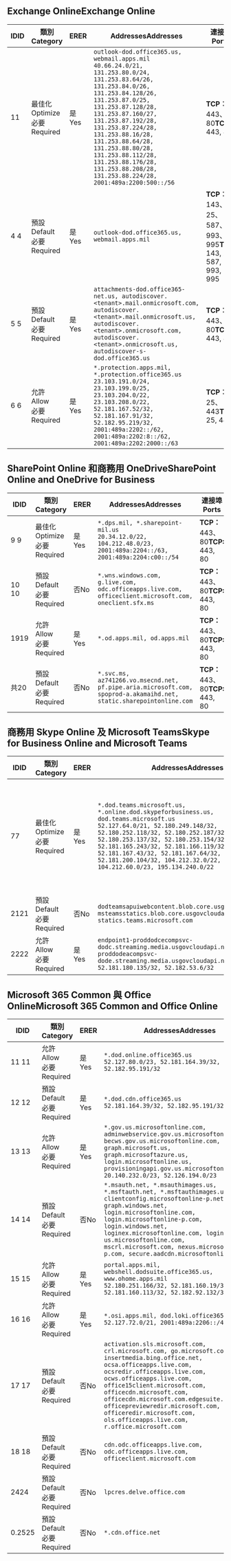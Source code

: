 <!--THIS FILE IS AUTOMATICALLY GENERATED. MANUAL CHANGES WILL BE OVERWRITTEN.-->
<!--Please contact the Office 365 Endpoints team with any questions.-->
<!--USGovDoD endpoints version 2020052800-->
<!--File generated 2020-05-28 11:00:07.2901-->

## <a name="exchange-online"></a><span data-ttu-id="4658c-101">Exchange Online</span><span class="sxs-lookup"><span data-stu-id="4658c-101">Exchange Online</span></span>

<span data-ttu-id="4658c-102">ID</span><span class="sxs-lookup"><span data-stu-id="4658c-102">ID</span></span> | <span data-ttu-id="4658c-103">類別</span><span class="sxs-lookup"><span data-stu-id="4658c-103">Category</span></span> | <span data-ttu-id="4658c-104">ER</span><span class="sxs-lookup"><span data-stu-id="4658c-104">ER</span></span> | <span data-ttu-id="4658c-105">Addresses</span><span class="sxs-lookup"><span data-stu-id="4658c-105">Addresses</span></span> | <span data-ttu-id="4658c-106">連接埠</span><span class="sxs-lookup"><span data-stu-id="4658c-106">Ports</span></span>
-- | -------------------- | --- | ---------------------------------------------------------------------------------------------------------------------------------------------------------------------------------------------------------------------------------------------------------------------------------------------------------------------------------------------------------------------------------------------- | -------------------------------
<span data-ttu-id="4658c-107">1</span><span class="sxs-lookup"><span data-stu-id="4658c-107">1</span></span> | <span data-ttu-id="4658c-108">最佳化</span><span class="sxs-lookup"><span data-stu-id="4658c-108">Optimize</span></span><BR><span data-ttu-id="4658c-109">必要</span><span class="sxs-lookup"><span data-stu-id="4658c-109">Required</span></span> | <span data-ttu-id="4658c-110">是</span><span class="sxs-lookup"><span data-stu-id="4658c-110">Yes</span></span> | `outlook-dod.office365.us, webmail.apps.mil`<BR>`40.66.24.0/21, 131.253.80.0/24, 131.253.83.64/26, 131.253.84.0/26, 131.253.84.128/26, 131.253.87.0/25, 131.253.87.128/28, 131.253.87.160/27, 131.253.87.192/28, 131.253.87.224/28, 131.253.88.16/28, 131.253.88.64/28, 131.253.88.80/28, 131.253.88.112/28, 131.253.88.176/28, 131.253.88.208/28, 131.253.88.224/28, 2001:489a:2200:500::/56` | <span data-ttu-id="4658c-111">**TCP：** 443、80</span><span class="sxs-lookup"><span data-stu-id="4658c-111">**TCP:** 443, 80</span></span>
<span data-ttu-id="4658c-112">4 </span><span class="sxs-lookup"><span data-stu-id="4658c-112">4</span></span> | <span data-ttu-id="4658c-113">預設</span><span class="sxs-lookup"><span data-stu-id="4658c-113">Default</span></span><BR><span data-ttu-id="4658c-114">必要</span><span class="sxs-lookup"><span data-stu-id="4658c-114">Required</span></span> | <span data-ttu-id="4658c-115">是</span><span class="sxs-lookup"><span data-stu-id="4658c-115">Yes</span></span> | `outlook-dod.office365.us, webmail.apps.mil` | <span data-ttu-id="4658c-116">**TCP：** 143、25、587、993、995</span><span class="sxs-lookup"><span data-stu-id="4658c-116">**TCP:** 143, 25, 587, 993, 995</span></span>
<span data-ttu-id="4658c-117">5 </span><span class="sxs-lookup"><span data-stu-id="4658c-117">5</span></span> | <span data-ttu-id="4658c-118">預設</span><span class="sxs-lookup"><span data-stu-id="4658c-118">Default</span></span><BR><span data-ttu-id="4658c-119">必要</span><span class="sxs-lookup"><span data-stu-id="4658c-119">Required</span></span> | <span data-ttu-id="4658c-120">是</span><span class="sxs-lookup"><span data-stu-id="4658c-120">Yes</span></span> | `attachments-dod.office365-net.us, autodiscover.<tenant>.mail.onmicrosoft.com, autodiscover.<tenant>.mail.onmicrosoft.us, autodiscover.<tenant>.onmicrosoft.com, autodiscover.<tenant>.onmicrosoft.us, autodiscover-s-dod.office365.us` | <span data-ttu-id="4658c-121">**TCP：** 443、80</span><span class="sxs-lookup"><span data-stu-id="4658c-121">**TCP:** 443, 80</span></span>
<span data-ttu-id="4658c-122">6 </span><span class="sxs-lookup"><span data-stu-id="4658c-122">6</span></span> | <span data-ttu-id="4658c-123">允許</span><span class="sxs-lookup"><span data-stu-id="4658c-123">Allow</span></span><BR><span data-ttu-id="4658c-124">必要</span><span class="sxs-lookup"><span data-stu-id="4658c-124">Required</span></span> | <span data-ttu-id="4658c-125">是</span><span class="sxs-lookup"><span data-stu-id="4658c-125">Yes</span></span> | `*.protection.apps.mil, *.protection.office365.us`<BR>`23.103.191.0/24, 23.103.199.0/25, 23.103.204.0/22, 23.103.208.0/22, 52.181.167.52/32, 52.181.167.91/32, 52.182.95.219/32, 2001:489a:2202::/62, 2001:489a:2202:8::/62, 2001:489a:2202:2000::/63` | <span data-ttu-id="4658c-126">**TCP：** 25、443</span><span class="sxs-lookup"><span data-stu-id="4658c-126">**TCP:** 25, 443</span></span>

## <a name="sharepoint-online-and-onedrive-for-business"></a><span data-ttu-id="4658c-127">SharePoint Online 和商務用 OneDrive</span><span class="sxs-lookup"><span data-stu-id="4658c-127">SharePoint Online and OneDrive for Business</span></span>

<span data-ttu-id="4658c-128">ID</span><span class="sxs-lookup"><span data-stu-id="4658c-128">ID</span></span> | <span data-ttu-id="4658c-129">類別</span><span class="sxs-lookup"><span data-stu-id="4658c-129">Category</span></span> | <span data-ttu-id="4658c-130">ER</span><span class="sxs-lookup"><span data-stu-id="4658c-130">ER</span></span> | <span data-ttu-id="4658c-131">Addresses</span><span class="sxs-lookup"><span data-stu-id="4658c-131">Addresses</span></span> | <span data-ttu-id="4658c-132">連接埠</span><span class="sxs-lookup"><span data-stu-id="4658c-132">Ports</span></span>
-- | -------------------- | --- | ------------------------------------------------------------------------------------------------------------------- | ----------------
<span data-ttu-id="4658c-133">9 </span><span class="sxs-lookup"><span data-stu-id="4658c-133">9</span></span> | <span data-ttu-id="4658c-134">最佳化</span><span class="sxs-lookup"><span data-stu-id="4658c-134">Optimize</span></span><BR><span data-ttu-id="4658c-135">必要</span><span class="sxs-lookup"><span data-stu-id="4658c-135">Required</span></span> | <span data-ttu-id="4658c-136">是</span><span class="sxs-lookup"><span data-stu-id="4658c-136">Yes</span></span> | `*.dps.mil, *.sharepoint-mil.us`<BR>`20.34.12.0/22, 104.212.48.0/23, 2001:489a:2204::/63, 2001:489a:2204:c00::/54` | <span data-ttu-id="4658c-137">**TCP：** 443、80</span><span class="sxs-lookup"><span data-stu-id="4658c-137">**TCP:** 443, 80</span></span>
<span data-ttu-id="4658c-138">10 </span><span class="sxs-lookup"><span data-stu-id="4658c-138">10</span></span> | <span data-ttu-id="4658c-139">預設</span><span class="sxs-lookup"><span data-stu-id="4658c-139">Default</span></span><BR><span data-ttu-id="4658c-140">必要</span><span class="sxs-lookup"><span data-stu-id="4658c-140">Required</span></span> | <span data-ttu-id="4658c-141">否</span><span class="sxs-lookup"><span data-stu-id="4658c-141">No</span></span> | `*.wns.windows.com, g.live.com, odc.officeapps.live.com, officeclient.microsoft.com, oneclient.sfx.ms` | <span data-ttu-id="4658c-142">**TCP：** 443、80</span><span class="sxs-lookup"><span data-stu-id="4658c-142">**TCP:** 443, 80</span></span>
<span data-ttu-id="4658c-143">19</span><span class="sxs-lookup"><span data-stu-id="4658c-143">19</span></span> | <span data-ttu-id="4658c-144">允許</span><span class="sxs-lookup"><span data-stu-id="4658c-144">Allow</span></span><BR><span data-ttu-id="4658c-145">必要</span><span class="sxs-lookup"><span data-stu-id="4658c-145">Required</span></span> | <span data-ttu-id="4658c-146">是</span><span class="sxs-lookup"><span data-stu-id="4658c-146">Yes</span></span> | `*.od.apps.mil, od.apps.mil` | <span data-ttu-id="4658c-147">**TCP：** 443、80</span><span class="sxs-lookup"><span data-stu-id="4658c-147">**TCP:** 443, 80</span></span>
<span data-ttu-id="4658c-148">共</span><span class="sxs-lookup"><span data-stu-id="4658c-148">20</span></span> | <span data-ttu-id="4658c-149">預設</span><span class="sxs-lookup"><span data-stu-id="4658c-149">Default</span></span><BR><span data-ttu-id="4658c-150">必要</span><span class="sxs-lookup"><span data-stu-id="4658c-150">Required</span></span> | <span data-ttu-id="4658c-151">否</span><span class="sxs-lookup"><span data-stu-id="4658c-151">No</span></span> | `*.svc.ms, az741266.vo.msecnd.net, pf.pipe.aria.microsoft.com, spoprod-a.akamaihd.net, static.sharepointonline.com` | <span data-ttu-id="4658c-152">**TCP：** 443、80</span><span class="sxs-lookup"><span data-stu-id="4658c-152">**TCP:** 443, 80</span></span>

## <a name="skype-for-business-online-and-microsoft-teams"></a><span data-ttu-id="4658c-153">商務用 Skype Online 及 Microsoft Teams</span><span class="sxs-lookup"><span data-stu-id="4658c-153">Skype for Business Online and Microsoft Teams</span></span>

<span data-ttu-id="4658c-154">ID</span><span class="sxs-lookup"><span data-stu-id="4658c-154">ID</span></span> | <span data-ttu-id="4658c-155">類別</span><span class="sxs-lookup"><span data-stu-id="4658c-155">Category</span></span> | <span data-ttu-id="4658c-156">ER</span><span class="sxs-lookup"><span data-stu-id="4658c-156">ER</span></span> | <span data-ttu-id="4658c-157">Addresses</span><span class="sxs-lookup"><span data-stu-id="4658c-157">Addresses</span></span> | <span data-ttu-id="4658c-158">連接埠</span><span class="sxs-lookup"><span data-stu-id="4658c-158">Ports</span></span>
-- | -------------------- | --- | -------------------------------------------------------------------------------------------------------------------------------------------------------------------------------------------------------------------------------------------------------------------------------------------------------------------------------------------------------- | -----------------------------------------------
<span data-ttu-id="4658c-159">7</span><span class="sxs-lookup"><span data-stu-id="4658c-159">7</span></span> | <span data-ttu-id="4658c-160">最佳化</span><span class="sxs-lookup"><span data-stu-id="4658c-160">Optimize</span></span><BR><span data-ttu-id="4658c-161">必要</span><span class="sxs-lookup"><span data-stu-id="4658c-161">Required</span></span> | <span data-ttu-id="4658c-162">是</span><span class="sxs-lookup"><span data-stu-id="4658c-162">Yes</span></span> | `*.dod.teams.microsoft.us, *.online.dod.skypeforbusiness.us, dod.teams.microsoft.us`<BR>`52.127.64.0/21, 52.180.249.148/32, 52.180.252.118/32, 52.180.252.187/32, 52.180.253.137/32, 52.180.253.154/32, 52.181.165.243/32, 52.181.166.119/32, 52.181.167.43/32, 52.181.167.64/32, 52.181.200.104/32, 104.212.32.0/22, 104.212.60.0/23, 195.134.240.0/22` | <span data-ttu-id="4658c-163">**TCP：** 443</span><span class="sxs-lookup"><span data-stu-id="4658c-163">**TCP:** 443</span></span><BR><span data-ttu-id="4658c-164">**UDP：** 3478、3479、3480、3481</span><span class="sxs-lookup"><span data-stu-id="4658c-164">**UDP:** 3478, 3479, 3480, 3481</span></span>
<span data-ttu-id="4658c-165"> 21</span><span class="sxs-lookup"><span data-stu-id="4658c-165">21</span></span> | <span data-ttu-id="4658c-166">預設</span><span class="sxs-lookup"><span data-stu-id="4658c-166">Default</span></span><BR><span data-ttu-id="4658c-167">必要</span><span class="sxs-lookup"><span data-stu-id="4658c-167">Required</span></span> | <span data-ttu-id="4658c-168">否</span><span class="sxs-lookup"><span data-stu-id="4658c-168">No</span></span> | `dodteamsapuiwebcontent.blob.core.usgovcloudapi.net, msteamsstatics.blob.core.usgovcloudapi.net, statics.teams.microsoft.com` | <span data-ttu-id="4658c-169">**TCP：** 443</span><span class="sxs-lookup"><span data-stu-id="4658c-169">**TCP:** 443</span></span>
<span data-ttu-id="4658c-170">22</span><span class="sxs-lookup"><span data-stu-id="4658c-170">22</span></span> | <span data-ttu-id="4658c-171">允許</span><span class="sxs-lookup"><span data-stu-id="4658c-171">Allow</span></span><BR><span data-ttu-id="4658c-172">必要</span><span class="sxs-lookup"><span data-stu-id="4658c-172">Required</span></span> | <span data-ttu-id="4658c-173">是</span><span class="sxs-lookup"><span data-stu-id="4658c-173">Yes</span></span> | `endpoint1-proddodcecompsvc-dodc.streaming.media.usgovcloudapi.net, endpoint1-proddodeacompsvc-dode.streaming.media.usgovcloudapi.net`<BR>`52.181.180.135/32, 52.182.53.6/32` | <span data-ttu-id="4658c-174">**TCP：** 443</span><span class="sxs-lookup"><span data-stu-id="4658c-174">**TCP:** 443</span></span>

## <a name="microsoft-365-common-and-office-online"></a><span data-ttu-id="4658c-175">Microsoft 365 Common 與 Office Online</span><span class="sxs-lookup"><span data-stu-id="4658c-175">Microsoft 365 Common and Office Online</span></span>

<span data-ttu-id="4658c-176">ID</span><span class="sxs-lookup"><span data-stu-id="4658c-176">ID</span></span> | <span data-ttu-id="4658c-177">類別</span><span class="sxs-lookup"><span data-stu-id="4658c-177">Category</span></span> | <span data-ttu-id="4658c-178">ER</span><span class="sxs-lookup"><span data-stu-id="4658c-178">ER</span></span> | <span data-ttu-id="4658c-179">Addresses</span><span class="sxs-lookup"><span data-stu-id="4658c-179">Addresses</span></span> | <span data-ttu-id="4658c-180">連接埠</span><span class="sxs-lookup"><span data-stu-id="4658c-180">Ports</span></span>
-- | ------------------- | --- | ---------------------------------------------------------------------------------------------------------------------------------------------------------------------------------------------------------------------------------------------------------------------------------------------------------------------------------------------------------------------------------------------- | ----------------
<span data-ttu-id="4658c-181">11 </span><span class="sxs-lookup"><span data-stu-id="4658c-181">11</span></span> | <span data-ttu-id="4658c-182">允許</span><span class="sxs-lookup"><span data-stu-id="4658c-182">Allow</span></span><BR><span data-ttu-id="4658c-183">必要</span><span class="sxs-lookup"><span data-stu-id="4658c-183">Required</span></span> | <span data-ttu-id="4658c-184">是</span><span class="sxs-lookup"><span data-stu-id="4658c-184">Yes</span></span> | `*.dod.online.office365.us`<BR>`52.127.80.0/23, 52.181.164.39/32, 52.182.95.191/32` | <span data-ttu-id="4658c-185">**TCP：** 443</span><span class="sxs-lookup"><span data-stu-id="4658c-185">**TCP:** 443</span></span>
<span data-ttu-id="4658c-186">12 </span><span class="sxs-lookup"><span data-stu-id="4658c-186">12</span></span> | <span data-ttu-id="4658c-187">預設</span><span class="sxs-lookup"><span data-stu-id="4658c-187">Default</span></span><BR><span data-ttu-id="4658c-188">必要</span><span class="sxs-lookup"><span data-stu-id="4658c-188">Required</span></span> | <span data-ttu-id="4658c-189">是</span><span class="sxs-lookup"><span data-stu-id="4658c-189">Yes</span></span> | `*.dod.cdn.office365.us`<BR>`52.181.164.39/32, 52.182.95.191/32` | <span data-ttu-id="4658c-190">**TCP：** 443</span><span class="sxs-lookup"><span data-stu-id="4658c-190">**TCP:** 443</span></span>
<span data-ttu-id="4658c-191">13 </span><span class="sxs-lookup"><span data-stu-id="4658c-191">13</span></span> | <span data-ttu-id="4658c-192">允許</span><span class="sxs-lookup"><span data-stu-id="4658c-192">Allow</span></span><BR><span data-ttu-id="4658c-193">必要</span><span class="sxs-lookup"><span data-stu-id="4658c-193">Required</span></span> | <span data-ttu-id="4658c-194">是</span><span class="sxs-lookup"><span data-stu-id="4658c-194">Yes</span></span> | `*.gov.us.microsoftonline.com, adminwebservice.gov.us.microsoftonline.com, becws.gov.us.microsoftonline.com, dod-graph.microsoft.us, graph.microsoftazure.us, login.microsoftonline.us, provisioningapi.gov.us.microsoftonline.com`<BR>`20.140.232.0/23, 52.126.194.0/23` | <span data-ttu-id="4658c-195">**TCP：** 443</span><span class="sxs-lookup"><span data-stu-id="4658c-195">**TCP:** 443</span></span>
<span data-ttu-id="4658c-196">14 </span><span class="sxs-lookup"><span data-stu-id="4658c-196">14</span></span> | <span data-ttu-id="4658c-197">預設</span><span class="sxs-lookup"><span data-stu-id="4658c-197">Default</span></span><BR><span data-ttu-id="4658c-198">必要</span><span class="sxs-lookup"><span data-stu-id="4658c-198">Required</span></span> | <span data-ttu-id="4658c-199">否</span><span class="sxs-lookup"><span data-stu-id="4658c-199">No</span></span> | `*.msauth.net, *.msauthimages.us, *.msftauth.net, *.msftauthimages.us, clientconfig.microsoftonline-p.net, graph.windows.net, login.microsoftonline.com, login.microsoftonline-p.com, login.windows.net, loginex.microsoftonline.com, login-us.microsoftonline.com, mscrl.microsoft.com, nexus.microsoftonline-p.com, secure.aadcdn.microsoftonline-p.com` | <span data-ttu-id="4658c-200">**TCP：** 443</span><span class="sxs-lookup"><span data-stu-id="4658c-200">**TCP:** 443</span></span>
<span data-ttu-id="4658c-201">15 </span><span class="sxs-lookup"><span data-stu-id="4658c-201">15</span></span> | <span data-ttu-id="4658c-202">允許</span><span class="sxs-lookup"><span data-stu-id="4658c-202">Allow</span></span><BR><span data-ttu-id="4658c-203">必要</span><span class="sxs-lookup"><span data-stu-id="4658c-203">Required</span></span> | <span data-ttu-id="4658c-204">是</span><span class="sxs-lookup"><span data-stu-id="4658c-204">Yes</span></span> | `portal.apps.mil, webshell.dodsuite.office365.us, www.ohome.apps.mil`<BR>`52.180.251.166/32, 52.181.160.19/32, 52.181.160.113/32, 52.182.92.132/32` | <span data-ttu-id="4658c-205">**TCP：** 443</span><span class="sxs-lookup"><span data-stu-id="4658c-205">**TCP:** 443</span></span>
<span data-ttu-id="4658c-206">16 </span><span class="sxs-lookup"><span data-stu-id="4658c-206">16</span></span> | <span data-ttu-id="4658c-207">允許</span><span class="sxs-lookup"><span data-stu-id="4658c-207">Allow</span></span><BR><span data-ttu-id="4658c-208">必要</span><span class="sxs-lookup"><span data-stu-id="4658c-208">Required</span></span> | <span data-ttu-id="4658c-209">是</span><span class="sxs-lookup"><span data-stu-id="4658c-209">Yes</span></span> | `*.osi.apps.mil, dod.loki.office365.us`<BR>`52.127.72.0/21, 2001:489a:2206::/48` | <span data-ttu-id="4658c-210">**TCP：** 443</span><span class="sxs-lookup"><span data-stu-id="4658c-210">**TCP:** 443</span></span>
<span data-ttu-id="4658c-211">17 </span><span class="sxs-lookup"><span data-stu-id="4658c-211">17</span></span> | <span data-ttu-id="4658c-212">預設</span><span class="sxs-lookup"><span data-stu-id="4658c-212">Default</span></span><BR><span data-ttu-id="4658c-213">必要</span><span class="sxs-lookup"><span data-stu-id="4658c-213">Required</span></span> | <span data-ttu-id="4658c-214">否</span><span class="sxs-lookup"><span data-stu-id="4658c-214">No</span></span> | `activation.sls.microsoft.com, crl.microsoft.com, go.microsoft.com, insertmedia.bing.office.net, ocsa.officeapps.live.com, ocsredir.officeapps.live.com, ocws.officeapps.live.com, office15client.microsoft.com, officecdn.microsoft.com, officecdn.microsoft.com.edgesuite.net, officepreviewredir.microsoft.com, officeredir.microsoft.com, ols.officeapps.live.com, r.office.microsoft.com` | <span data-ttu-id="4658c-215">**TCP：** 443、80</span><span class="sxs-lookup"><span data-stu-id="4658c-215">**TCP:** 443, 80</span></span>
<span data-ttu-id="4658c-216">18 </span><span class="sxs-lookup"><span data-stu-id="4658c-216">18</span></span> | <span data-ttu-id="4658c-217">預設</span><span class="sxs-lookup"><span data-stu-id="4658c-217">Default</span></span><BR><span data-ttu-id="4658c-218">必要</span><span class="sxs-lookup"><span data-stu-id="4658c-218">Required</span></span> | <span data-ttu-id="4658c-219">否</span><span class="sxs-lookup"><span data-stu-id="4658c-219">No</span></span> | `cdn.odc.officeapps.live.com, odc.officeapps.live.com, officeclient.microsoft.com` | <span data-ttu-id="4658c-220">**TCP：** 443、80</span><span class="sxs-lookup"><span data-stu-id="4658c-220">**TCP:** 443, 80</span></span>
<span data-ttu-id="4658c-221">24</span><span class="sxs-lookup"><span data-stu-id="4658c-221">24</span></span> | <span data-ttu-id="4658c-222">預設</span><span class="sxs-lookup"><span data-stu-id="4658c-222">Default</span></span><BR><span data-ttu-id="4658c-223">必要</span><span class="sxs-lookup"><span data-stu-id="4658c-223">Required</span></span> | <span data-ttu-id="4658c-224">否</span><span class="sxs-lookup"><span data-stu-id="4658c-224">No</span></span> | `lpcres.delve.office.com` | <span data-ttu-id="4658c-225">**TCP：** 443</span><span class="sxs-lookup"><span data-stu-id="4658c-225">**TCP:** 443</span></span>
<span data-ttu-id="4658c-226">0.25</span><span class="sxs-lookup"><span data-stu-id="4658c-226">25</span></span> | <span data-ttu-id="4658c-227">預設</span><span class="sxs-lookup"><span data-stu-id="4658c-227">Default</span></span><BR><span data-ttu-id="4658c-228">必要</span><span class="sxs-lookup"><span data-stu-id="4658c-228">Required</span></span> | <span data-ttu-id="4658c-229">否</span><span class="sxs-lookup"><span data-stu-id="4658c-229">No</span></span> | `*.cdn.office.net` | <span data-ttu-id="4658c-230">**TCP：** 443</span><span class="sxs-lookup"><span data-stu-id="4658c-230">**TCP:** 443</span></span>
